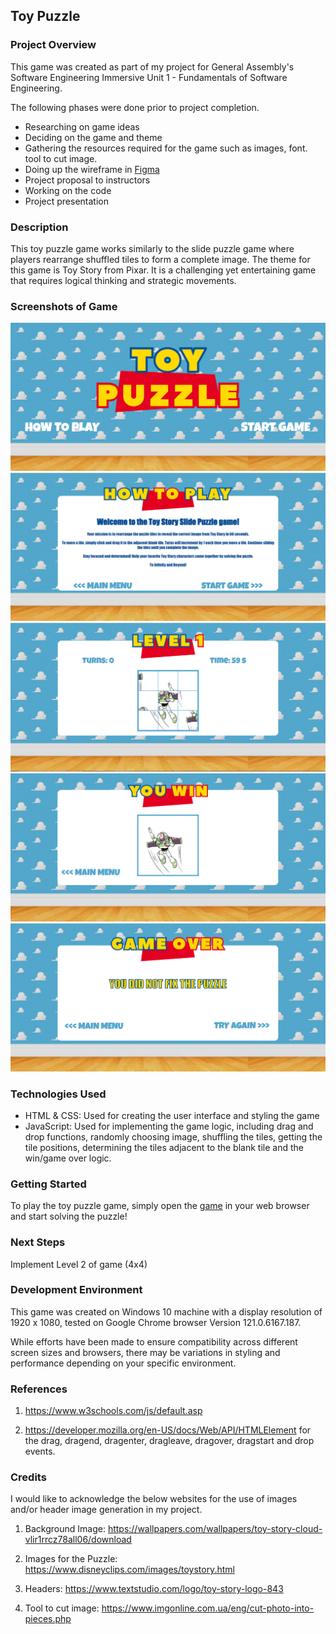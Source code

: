 ## Toy Puzzle

### Project Overview

This game was created as part of my project for General Assembly's Software Engineering Immersive Unit 1 - Fundamentals of Software Engineering.

The following phases were done prior to project completion.

- Researching on game ideas
- Deciding on the game and theme
- Gathering the resources required for the game such as images, font. tool to cut image.
- Doing up the wireframe in [Figma](https://www.figma.com/file/h3fJhILv8lrjYmBFe2fqpJ/Toy-Puzzle?type=design&node-id=0-1&mode=design&t=6qomrLaxDyB7igRg-0)
- Project proposal to instructors
- Working on the code
- Project presentation

### Description

This toy puzzle game works similarly to the slide puzzle game where players rearrange shuffled tiles to form a complete image. The theme for this game is Toy Story from Pixar. It is a challenging yet entertaining game that requires logical thinking and strategic movements.

### Screenshots of Game

![index](game-screenshots/toy-puzzle.png)
![howtoplay](game-screenshots/how-to-play.png)
![game-3x3](game-screenshots/level-1.png)
![you-win](game-screenshots/you-win.png)
![game-over](game-screenshots/game-over.png)

### Technologies Used

- HTML & CSS: Used for creating the user interface and styling the game
- JavaScript: Used for implementing the game logic, including drag and drop functions, randomly choosing image, shuffling the tiles, getting the tile positions, determining the tiles adjacent to the blank tile and the win/game over logic.

### Getting Started

To play the toy puzzle game, simply open the [game](https://odebear27.github.io/toy-puzzle/index.html) in your web browser and start solving the puzzle!

### Next Steps

Implement Level 2 of game (4x4)

### Development Environment

This game was created on Windows 10 machine with a display resolution of 1920 x 1080, tested on Google Chrome browser Version 121.0.6167.187.

While efforts have been made to ensure compatibility across different screen sizes and browsers, there may be variations in styling and performance depending on your specific environment.

### References

1. https://www.w3schools.com/js/default.asp

2. https://developer.mozilla.org/en-US/docs/Web/API/HTMLElement for the drag, dragend, dragenter, dragleave, dragover, dragstart and drop events.

### Credits

I would like to acknowledge the below websites for the use of images and/or header image generation in my project.

1. Background Image: https://wallpapers.com/wallpapers/toy-story-cloud-vlir1rrcz78all06/download

2. Images for the Puzzle: https://www.disneyclips.com/images/toystory.html

3. Headers: https://www.textstudio.com/logo/toy-story-logo-843

4. Tool to cut image: https://www.imgonline.com.ua/eng/cut-photo-into-pieces.php
